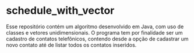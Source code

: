 # schedule_with_vector
Esse repositório contém um algoritmo desenvolvido em Java, com uso de classes e vetores unidimensionais. O programa tem por finalidade ser um cadastro de contatos telefônicos, contendo desde a opção de cadastrar um novo contato até de listar todos os contatos inseridos.
